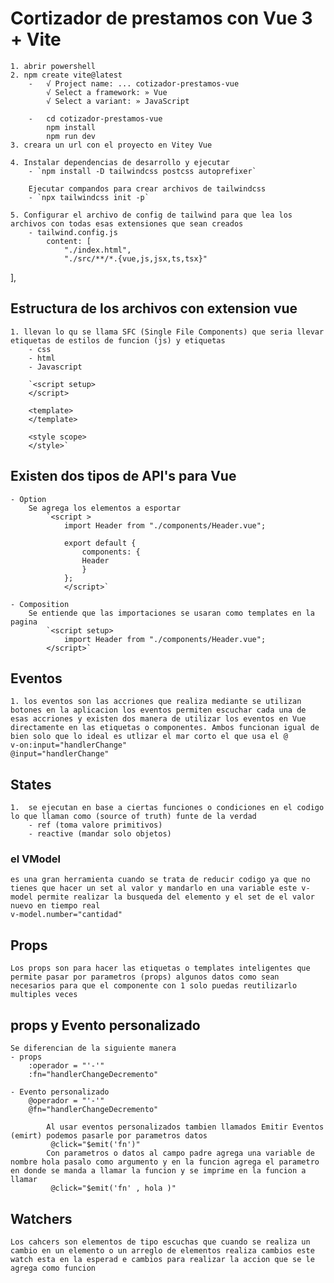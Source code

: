 # Cortizador de prestamos con Vue 3 + Vite

    1. abrir powershell 
    2. npm create vite@latest
        -   √ Project name: ... cotizador-prestamos-vue
            √ Select a framework: » Vue
            √ Select a variant: » JavaScript

        -   cd cotizador-prestamos-vue
            npm install
            npm run dev
    3. creara un url con el proyecto en Vitey Vue

    4. Instalar dependencias de desarrollo y ejecutar 
        - `npm install -D tailwindcss postcss autoprefixer`

        Ejecutar compandos para crear archivos de tailwindcss
        - `npx tailwindcss init -p`

    5. Configurar el archivo de config de tailwind para que lea los archivos con todas esas extensiones que sean creados
        - tailwind.config.js
            content: [
                "./index.html",
                "./src/**/*.{vue,js,jsx,ts,tsx}"
  ],

## Estructura de los archivos con extension vue 
    1. llevan lo qu se llama SFC (Single File Components) que seria llevar etiquetas de estilos de funcion (js) y etiquetas 
        - css
        - html
        - Javascript

        `<script setup>
        </script>

        <template>
        </template>

        <style scope>
        </style>`

## Existen dos tipos de API's para Vue 
    - Option 
        Se agrega los elementos a esportar 
            `<script >
                import Header from "./components/Header.vue";

                export default {
                    components: {
                    Header
                    }
                };
                </script>`

    - Composition 
        Se entiende que las importaciones se usaran como templates en la pagina
            `<script setup>
                import Header from "./components/Header.vue";
            </script>`

            
## Eventos 
    1. los eventos son las accriones que realiza mediante se utilizan botones en la aplicacion los eventos permiten escuchar cada una de esas accriones y existen dos manera de utilizar los eventos en Vue directamente en las etiquetas o componentes. Ambos funcionan igual de bien solo que lo ideal es utlizar el mar corto el que usa el @ 
    v-on:input="handlerChange" 
    @input="handlerChange"


## States
    1.  se ejecutan en base a ciertas funciones o condiciones en el codigo lo que llaman como (source of truth) funte de la verdad
        - ref (toma valore primitivos)
        - reactive (mandar solo objetos)

### el VModel 
    es una gran herramienta cuando se trata de reducir codigo ya que no tienes que hacer un set al valor y mandarlo en una variable este v-model permite realizar la busqueda del elemento y el set de el valor nuevo en tiempo real
    v-model.number="cantidad"

## Props
    Los props son para hacer las etiquetas o templates inteligentes que permite pasar por parametros (props) algunos datos como sean necesarios para que el componente con 1 solo puedas reutilizarlo multiples veces 

## props y Evento personalizado 
    Se diferencian de la siguiente manera 
    - props
        :operador = "'-'"
        :fn="handlerChangeDecremento"

    - Evento personalizado 
        @operador = "'-'"
        @fn="handlerChangeDecremento"

            Al usar eventos personalizados tambien llamados Emitir Eventos (emirt) podemos pasarle por parametros datos 
             @click="$emit('fn')"
            Con parametros o datos al campo padre agrega una variable de nombre hola pasalo como argumento y en la funcion agrega el parametro en donde se manda a llamar la funcion y se imprime en la funcion a llamar 
             @click="$emit('fn' , hola )"
             

## Watchers 
    Los cahcers son elementos de tipo escuchas que cuando se realiza un cambio en un elemento o un arreglo de elementos realiza cambios este watch esta en la esperad e cambios para realizar la accion que se le agrega como funcion 